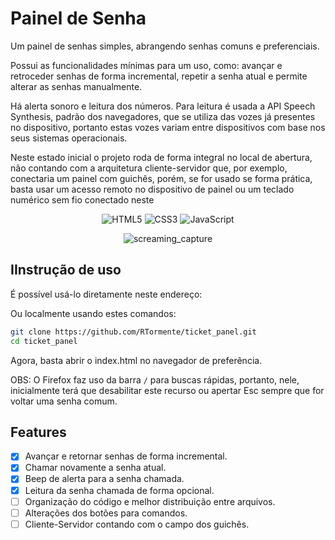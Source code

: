 # Painel de Senha

Um painel de senhas simples, abrangendo senhas comuns e preferenciais.

Possui as funcionalidades mínimas para um uso, como: avançar e retroceder senhas de forma incremental, repetir a senha atual e permite alterar as senhas manualmente.

Há alerta sonoro e leitura dos números. Para leitura é usada a API Speech Synthesis, padrão dos navegadores, que se utiliza das vozes já presentes no dispositivo, portanto estas vozes variam entre dispositivos com base nos seus sistemas operacionais.

Neste estado inicial o projeto roda de forma integral no local de abertura, não contando com a arquitetura cliente-servidor que, por exemplo, conectaria um painel com guichês, porém, se for usado se forma prática, basta usar um acesso remoto no dispositivo de painel ou um teclado numérico sem fio conectado neste

<div align="center">

![HTML5](https://img.shields.io/badge/html5-%23E34F26.svg?style=for-the-badge&logo=html5&logoColor=white)
![CSS3](https://img.shields.io/badge/css3-%231572B6.svg?style=for-the-badge&logo=css3&logoColor=white)
![JavaScript](https://img.shields.io/badge/javascript-%23323330.svg?style=for-the-badge&logo=javascript&logoColor=%23F7DF1E)

</div>

<div align="center">

![screaming_capture](./readme/screaming_capture.gif)

</div>

## IInstrução de uso

É possível usá-lo diretamente neste endereço:

Ou localmente usando estes comandos:

```bash
git clone https://github.com/RTormente/ticket_panel.git
cd ticket_panel
```

Agora, basta abrir o index.html no navegador de preferência.

OBS: O Firefox faz uso da barra `/` para buscas rápidas, portanto, nele, inicialmente terá que desabilitar este recurso ou apertar Esc sempre que for voltar uma senha comum.

## Features

-   [x] Avançar e retornar senhas de forma incremental.
-   [x] Chamar novamente a senha atual.
-   [x] Beep de alerta para a senha chamada.
-   [x] Leitura da senha chamada de forma opcional.
-   [ ] Organização do código e melhor distribuição entre arquivos.
-   [ ] Alterações dos botões para comandos.
-   [ ] Cliente-Servidor contando com o campo dos guichês.
